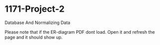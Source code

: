 # 1171-Project-2
Database And Normalizing Data

Please note that if the ER-diagram PDF dont load. Open it and refresh the page and it should show up.
